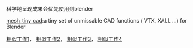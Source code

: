 科学地呈现成果会优先使用到blender


[mesh_tiny_cad](https://github.com/zeffii/mesh_tiny_cad):a tiny set of unmissable CAD functions ( VTX, XALL ...) for Blender


[相似工作1](https://github.com/aetheryang/vimwiki)，
[相似工作2](https://github.com/Continue7777/chatRobot/tree/ba327bfc6604fdce85c0659fff431ea084009c7d/chatBot/resource/%E6%96%B0%E5%A2%9E%E8%AF%8D%E5%BA%93/%E4%B8%93%E4%B8%9A%E6%89%A9%E5%85%85%E8%AF%8D%E5%BA%93/%E9%87%91%E5%B1%B1%E6%89%93%E5%AD%97%E9%80%9A2003%E4%B8%93%E4%B8%9A%E8%AF%8D%E5%BA%93)，
[相似工作3](https://github.com/simplemia/work_intro/tree/b6f9eed63b8f676925c390d78a96258037d4d06d/CODE/Sougou_seg/language)，
[相似工作4](https://github.com/ilioner/ML-Classifier/tree/master/segment/train)
